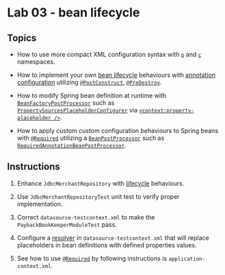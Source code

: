 Lab 03 - bean lifecycle
==
Topics
--
* How to use more compact XML configuration syntax with [`p`][1] and [`c`][2] namespaces.

* How to implement your own [bean lifecycle][3] behaviours with [annotation configuration][4] utilizing
  [`@PostConstruct`][6], [`@PreDestroy`][6].

* How to modify Spring bean definition at runtime with [`BeanFactoryPostProcessor`][9] such as
  [`PropertySourcesPlaceholderConfigurer`][10] via [`<context:property-placeholder />`][10].

* How to apply custom custom configuration behaviours to Spring beans with [`@Required`][5] utilizing a
  [`BeanPostProcessor`][7] such as [`RequiredAnnotationBeanPostProcessor`][8].

Instructions
--
1. Enhance `JdbcMerchantRepository` with [lifecycle][3] behaviours.

2. Use `JdbcMerchantRepositoryTest` unit test to verify proper implementation.

3. Correct `datasource-testcontext.xml` to make the `PaybackBookKeeperModuleTest` pass.

4. Configure a [resolver][10] in `datasource-testcontext.xml` that will replace placeholders in bean definitions with
   defined properties values.

5. See how to use [`@Required`][5] by following instructions is `application-context.xml`.

 [1]: http://docs.spring.io/spring/docs/3.2.4.RELEASE/spring-framework-reference/html/beans.html#beans-p-namespace
 [2]: http://docs.spring.io/spring/docs/3.2.4.RELEASE/spring-framework-reference/html/beans.html#beans-c-namespace
 [3]: http://docs.spring.io/spring/docs/3.2.4.RELEASE/spring-framework-reference/html/beans.html#beans-factory-lifecycle
 [4]: http://docs.spring.io/spring/docs/3.2.4.RELEASE/spring-framework-reference/html/beans.html#beans-annotation-config
 [5]: http://docs.spring.io/spring/docs/3.2.4.RELEASE/spring-framework-reference/html/beans.html#beans-required-annotation
 [6]: http://docs.spring.io/spring/docs/3.2.4.RELEASE/spring-framework-reference/html/beans.html#beans-postconstruct-and-predestroy-annotations
 [7]: http://docs.spring.io/spring/docs/3.2.4.RELEASE/spring-framework-reference/html/beans.html#beans-factory-extension-bpp
 [8]: http://docs.spring.io/spring/docs/3.2.4.RELEASE/spring-framework-reference/html/beans.html#beans-factory-extension-bpp-examples-rabpp
 [9]: http://docs.spring.io/spring/docs/3.2.4.RELEASE/spring-framework-reference/html/beans.html#beans-factory-extension-factory-postprocessors
 [10]: http://docs.spring.io/spring/docs/3.2.4.RELEASE/spring-framework-reference/html/beans.html#beans-factory-placeholderconfigurer
